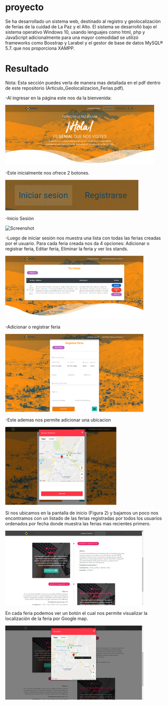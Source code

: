 # proyecto
Se ha desarrollado un sistema web, destinado al registro y geolocalización de ferias de la cuidad
de La Paz y el Alto.
El sistema se desarrolló bajo el sistema operativo Windows 10, usando lenguajes como html,
php y JavaScript adicionalmente para una mayor comodidad se utilizó frameworks como
Boostrap y Larabel y el gestor de base de datos MySQL® 5.7. que nos proporciona XAMPP.

# Resultado

Nota: Esta sección puedes verla de manera mas detallada en el pdf dentro de este repositorio 
(Articulo_Geolocalizacion_Ferias.pdf).


-Al ingresar en la página este nos da la bienvenida:

![Alt text](/Captura_pantalla/home.png)

-Este inicialmente nos ofrece 2 botones.


![Alt text](/Captura_pantalla/nav.png)

-Inicio Sesión

![Screenshot](/Captura_pantalla/Inicio_Sesión.png)

-Luego de iniciar sesión nos muestra una lista con todas las ferias creadas por el usuario. Para cada feria creada nos da 
4 opciones: Adicionar o registrar feria, Editar feria, Eliminar la feria y ver los stands.

![](/Captura_pantalla/Gestion_Ferias.png)

-Adicionar o registrar feria

![](/Captura_pantalla/Registrar_Feria.png)

-Este ademas nos permite adicionar una ubicacion

![](/Captura_pantalla/Agregar_Ubicacion.png)

Si nos ubicamos en la pantalla de inicio (Figura 2) y bajamos un poco nos encontramos con un listado de las ferias registradas 
por todos los usuarios ordenados por fecha donde muestra las ferias mas recientes primero.

![](/Captura_pantalla/Visualizacion_de_Ferias.png)

En cada feria podemos ver un botón el cual nos permite visualizar la localización de la feria por Google map.

![](/Captura_pantalla/Localizacion_Feria.png)

